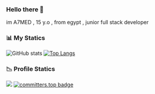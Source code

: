 ### Hello there 👋

im A7MED , 15 y.o , from egypt , junior full stack developer 

### 📊 My Statics 

![GitHub stats](https://github-readme-stats.vercel.app/api?username=A7MED6969&show_icons=true&theme=radical)
[![Top Langs](https://github-readme-stats.vercel.app/api/top-langs/?username=A7MED6969&layout=compact&theme=radical)](https://github.com/A7MED6969/github-readme-stats)

### 📉 Profile Statics

![](https://komarev.com/ghpvc/?username=A7MED6969&style=flat-square&color=grey)
[![committers.top badge](https://user-badge.committers.top/iraq/A7MED6969.svg)](https://user-badge.committers.top/iraq/A7MED6969)
